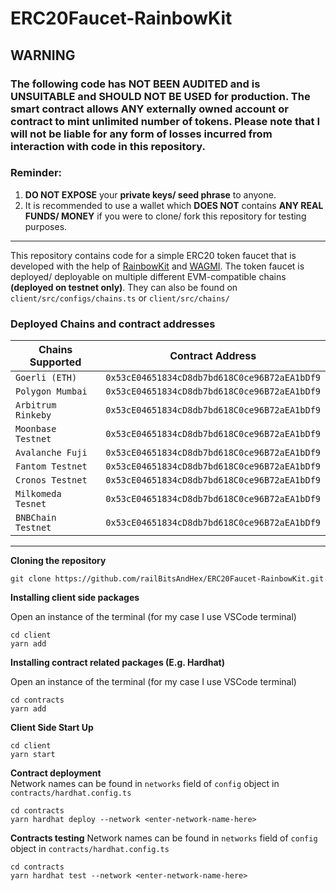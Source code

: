 # ERC20Faucet-RainbowKit

## **WARNING**
### The following code has **NOT BEEN AUDITED** and is **UNSUITABLE and SHOULD NOT BE USED** for production. The smart contract allows **ANY** externally owned account or contract to **mint unlimited number of tokens**. Please note that I will not be liable for any form of losses incurred from interaction with code in this repository.  
### **Reminder**: 
1. **DO NOT EXPOSE** your **private keys/ seed phrase** to anyone. 
2. It is recommended to use a wallet which **DOES NOT** contains **ANY REAL FUNDS/ MONEY** if you were to clone/ fork this repository for testing purposes.

___
  
  This repository contains code for a simple ERC20 token faucet that is developed with the help of [RainbowKit](https://www.rainbowkit.com/) and [WAGMI](https://wagmi.sh/). The token faucet is deployed/ deployable on multiple different EVM-compatible chains **(deployed on testnet only)**. 
  They can also be found on `client/src/configs/chains.ts` or `client/src/chains/` 

### Deployed Chains and contract addresses

| Chains Supported      | Contract Address | 
| ----------- | ----------- |
| `Goerli (ETH)`      | `0x53cE04651834cD8db7bd618C0ce96B72aEA1bDf9`       |
| `Polygon Mumbai`   | `0x53cE04651834cD8db7bd618C0ce96B72aEA1bDf9`        |
| `Arbitrum Rinkeby`   | `0x53cE04651834cD8db7bd618C0ce96B72aEA1bDf9`        |
| `Moonbase Testnet`   | `0x53cE04651834cD8db7bd618C0ce96B72aEA1bDf9`        |
| `Avalanche Fuji`   | `0x53cE04651834cD8db7bd618C0ce96B72aEA1bDf9`        |
| `Fantom Testnet`   | `0x53cE04651834cD8db7bd618C0ce96B72aEA1bDf9`        |
| `Cronos Testnet`   | `0x53cE04651834cD8db7bd618C0ce96B72aEA1bDf9`        |
| `Milkomeda Tesnet`   | `0x53cE04651834cD8db7bd618C0ce96B72aEA1bDf9`        |
| `BNBChain Testnet`   | `0x53cE04651834cD8db7bd618C0ce96B72aEA1bDf9`        |
--- 

**Cloning the repository**

````
git clone https://github.com/railBitsAndHex/ERC20Faucet-RainbowKit.git
````

**Installing client side packages**  

Open an instance of the terminal (for my case I use VSCode terminal)
````
cd client
yarn add
````
**Installing contract related packages (E.g. Hardhat)**  

Open an instance of the terminal (for my case I use VSCode terminal)
````
cd contracts
yarn add
````

**Client Side Start Up**
````
cd client
yarn start
````

**Contract deployment**  
Network names can be found in `networks` field of `config` object in `contracts/hardhat.config.ts`
````
cd contracts
yarn hardhat deploy --network <enter-network-name-here>
````

**Contracts testing**
Network names can be found in `networks` field of `config` object in `contracts/hardhat.config.ts`
````
cd contracts
yarn hardhat test --network <enter-network-name-here>
````
